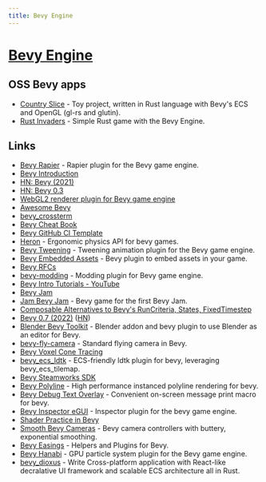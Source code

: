 ```yaml
---
title: Bevy Engine
---
```


# [Bevy Engine](https://bevyengine.org/)

## OSS Bevy apps

- [Country Slice](https://github.com/anopara/country-slice) - Toy project, written in Rust language with Bevy's ECS and OpenGL (gl-rs and glutin).
- [Rust Invaders](https://github.com/jeremychone-channel/rust-invaders) - Simple Rust game with the Bevy Engine.

## Links

- [Bevy Rapier](https://github.com/dimforge/bevy_rapier) - Rapier plugin for the Bevy game engine.
- [Bevy Introduction](https://bevyengine.org/news/introducing-bevy/)
- [HN: Bevy (2021)](https://news.ycombinator.com/item?id=24123283)
- [HN: Bevy 0.3](https://news.ycombinator.com/item?id=24983956)
- [WebGL2 renderer plugin for Bevy game engine](https://github.com/mrk-its/bevy_webgl2)
- [Awesome Bevy](https://github.com/bevyengine/awesome-bevy)
- [bevy_crossterm](https://github.com/octotep/bevy_crossterm)
- [Bevy Cheat Book](https://bevy-cheatbook.github.io/)
- [Bevy GitHub CI Template](https://github.com/bevyengine/bevy_github_ci_template)
- [Heron](https://github.com/jcornaz/heron) - Ergonomic physics API for bevy games.
- [Bevy Tweening](https://github.com/djeedai/bevy_tweening) - Tweening animation plugin for the Bevy game engine.
- [Bevy Embedded Assets](https://github.com/vleue/bevy_embedded_assets) - Bevy plugin to embed assets in your game.
- [Bevy RFCs](https://github.com/bevyengine/rfcs)
- [bevy-modding](https://github.com/zylkowski/bevy-modding) - Modding plugin for Bevy game engine.
- [Bevy Intro Tutorials - YouTube](https://www.youtube.com/playlist?list=PLT_D88-MTFOPPl75g4WshL1Gx2bnGTUkz)
- [Bevy Jam](https://itch.io/jam/bevy-jam-1)
- [Jam Bevy Jam](https://github.com/killercup/marmalade) - Bevy game for the first Bevy Jam.
- [Composable Alternatives to Bevy's RunCriteria, States, FixedTimestep](https://github.com/IyesGames/iyes_loopless)
- [Bevy 0.7 (2022)](https://bevyengine.org/news/bevy-0-7/) ([HN](https://news.ycombinator.com/item?id=31043668))
- [Blender Bevy Toolkit](https://github.com/sdfgeoff/blender_bevy_toolkit) - Blender addon and bevy plugin to use Blender as an editor for Bevy.
- [bevy-fly-camera](https://github.com/mcpar-land/bevy_fly_camera) - Standard flying camera in Bevy.
- [Bevy Voxel Cone Tracing](https://github.com/cryscan/bevy-hikari)
- [bevy_ecs_ldtk](https://github.com/Trouv/bevy_ecs_ldtk) - ECS-friendly ldtk plugin for bevy, leveraging bevy_ecs_tilemap.
- [Bevy Steamworks SDK](https://github.com/HouraiTeahouse/bevy-steamworks)
- [Bevy Polyline](https://github.com/ForesightMiningSoftwareCorporation/bevy_polyline) - High performance instanced polyline rendering for bevy.
- [Bevy Debug Text Overlay](https://github.com/nicopap/bevy-debug-text-overlay) - Convenient on-screen message print macro for bevy.
- [Bevy Inspector eGUI](https://github.com/jakobhellermann/bevy-inspector-egui) - Inspector plugin for the bevy game engine.
- [Shader Practice in Bevy](https://github.com/wilk10/shader_practice)
- [Smooth Bevy Cameras](https://github.com/bonsairobo/smooth-bevy-cameras) - Bevy camera controllers with buttery, exponential smoothing.
- [Bevy Easings](https://github.com/vleue/bevy_easings) - Helpers and Plugins for Bevy.
- [Bevy Hanabi](https://github.com/djeedai/bevy_hanabi) - GPU particle system plugin for the Bevy game engine.
- [bevy_dioxus](https://github.com/JunichiSugiura/bevy_dioxus) - Write Cross-platform application with React-like decralative UI framework and scalable ECS architecture all in Rust.